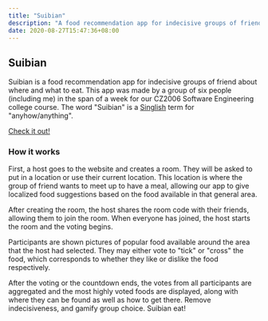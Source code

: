 ```yaml
---
title: "Suibian"
description: "A food recommendation app for indecisive groups of friends about where and what to eat."
date: 2020-08-27T15:47:36+08:00
---
```


## Suibian

Suibian is a food recommendation app for indecisive groups of friend about where and what to eat. This app was made by a group of six people (including me) in the span of a week for our CZ2006 Software Engineering college course. The word "Suibian" is a [Singlish](https://en.wikipedia.org/wiki/Singlish) term for "anyhow/anything".

[Check it out!](https://suibian-database.herokuapp.com/)

### How it works

First, a host goes to the website and creates a room. They will be asked to put in a location or use their current location. This location is where the group of friend wants to meet up to have a meal, allowing our app to give localized food suggestions based on the food available in that general area.

After creating the room, the host shares the room code with their friends, allowing them to join the room. When everyone has joined, the host starts the room and the voting begins.

Participants are shown pictures of popular food available around the area that the host had selected. They may either vote to "tick" or "cross" the food, which corresponds to whether they like or dislike the food respectively.

After the voting or the countdown ends, the votes from all participants are aggregated and the most highly voted foods are displayed, along with where they can be found as well as how to get there. Remove indecisiveness, and gamify group choice. Suibian eat!
